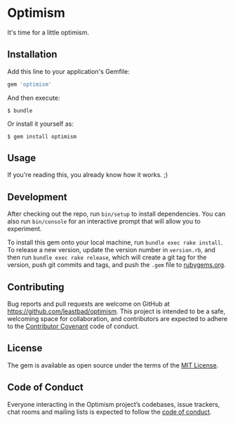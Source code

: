 # Optimism

It's time for a little optimism.

## Installation

Add this line to your application's Gemfile:

```ruby
gem 'optimism'
```

And then execute:

    $ bundle

Or install it yourself as:

    $ gem install optimism

## Usage

If you're reading this, you already know how it works. ;)

## Development

After checking out the repo, run `bin/setup` to install dependencies. You can also run `bin/console` for an interactive prompt that will allow you to experiment.

To install this gem onto your local machine, run `bundle exec rake install`. To release a new version, update the version number in `version.rb`, and then run `bundle exec rake release`, which will create a git tag for the version, push git commits and tags, and push the `.gem` file to [rubygems.org](https://rubygems.org).

## Contributing

Bug reports and pull requests are welcome on GitHub at https://github.com/leastbad/optimism. This project is intended to be a safe, welcoming space for collaboration, and contributors are expected to adhere to the [Contributor Covenant](http://contributor-covenant.org) code of conduct.

## License

The gem is available as open source under the terms of the [MIT License](https://opensource.org/licenses/MIT).

## Code of Conduct

Everyone interacting in the Optimism project’s codebases, issue trackers, chat rooms and mailing lists is expected to follow the [code of conduct](https://github.com/leastbad/optimism/blob/master/CODE_OF_CONDUCT.md).

